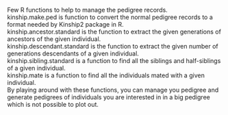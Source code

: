 Few R functions to help to manage the pedigree records.  
kinship.make.ped is function to convert the normal pedigree records to a format needed by Kinship2 package in R.  
kinship.ancestor.standard is the function to extract the given generations of ancestors of the given individual.  
kinship.descendant.standard is the function to extract the given number of generations descendants of a given individual.  
kinship.sibling.standard is a function to find all the siblings and half-siblings of a given individual.  
kinship.mate is a function to find all the individuals mated with a given individual.  
By playing around with these functions, you can manage you pedigree and generate pedigrees of individuals you are interested in in a big pedigree which is not possible to plot out.  
